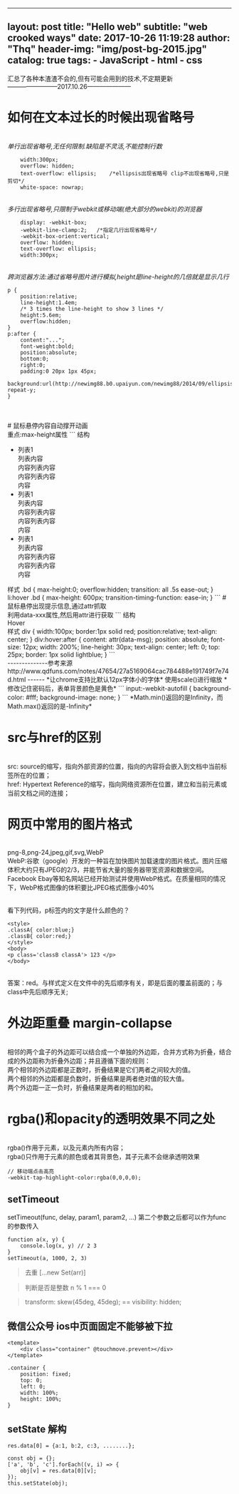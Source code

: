 
---
layout:     post
title:      "Hello web"
subtitle:   "web crooked ways"
date:       2017-10-26 11:19:28
author:     "Thq"
header-img: "img/post-bg-2015.jpg"
catalog: true
tags:
    - JavaScript
    - html
    - css
---

汇总了各种本渣渣不会的,但有可能会用到的技术,不定期更新<br>
————————2017.10.26———————<br>
# 如何在文本过长的时候出现省略号
<br>*单行出现省略号,无任何限制.缺陷是不灵活,不能控制行数*
<br>
```
	width:300px;
	overflow: hidden;
	text-overflow: ellipsis;	/*ellipsis出现省略号 clip不出现省略号,只是剪切*/
	white-space: nowrap;

```
<br>*多行出现省略号,只限制于webkit或移动端(绝大部分的webkit)的浏览器*
<br>
```
	display: -webkit-box;
	-webkit-line-clamp:2;	/*指定几行出现省略号*/
	-webkit-box-orient:vertical;
	overflow: hidden;
	text-overflow: ellipsis;
	width:300px;
```
<br>*跨浏览器方法:通过省略号图片进行模拟,height是line-height的几倍就是显示几行*
<br>
```
p {
	position:relative;
	line-height:1.4em;
	/* 3 times the line-height to show 3 lines */
	height:5.6em;
	overflow:hidden;
}
p:after {
	content:"...";
	font-weight:bold;
	position:absolute;
	bottom:0;
	right:0;
	padding:0 20px 1px 45px;
	background:url(http://newimg88.b0.upaiyun.com/newimg88/2014/09/ellipsis_bg.png) repeat-y;
}
```
<br>
<br>
# 鼠标悬停内容自动撑开动画
<br>重点:max-height属性
```
结构
<ul>
	  <li>
	    <div class="hd"> 列表1 </div>
	    <div class="bd">列表内容<br>内容列表内容<br>内容列表内容<br>内容</div>
	  </li>
	  <li>
	    <div class="hd"> 列表1 </div>
	    <div class="bd">列表内容<br>内容列表内容<br>内容列表内容<br>内容</div>
	  </li>
	  <li>
	    <div class="hd"> 列表1 </div>
	    <div class="bd">列表内容<br>内容列表内容<br>内容列表内容<br>内容</div>
	  </li>
</ul>
样式
.bd {
		max-height:0;
		overflow:hidden;
		transition: all .5s ease-out;
	}
li:hover .bd {
		max-height: 600px;
		transition-timing-function: ease-in;
	}
```
# 鼠标悬停出现提示信息,通过attr抓取
<br>利用data-xxx属性,然后用attr进行获取
```
结构
<div data-msg="Open this file Github inDesktop">
		Hover
</div>
样式
div {
		width:100px;
		border:1px solid red;  
		position:relative;
		text-align: center;
}
div:hover:after {
		content: attr(data-msg);
		position: absolute;
		font-size: 12px;
		width: 200%;
		line-height: 30px;
		text-align: center;
		left: 0;
		top: 25px;
		border: 1px solid lightblue;
}
```
<br>--------------参考来源 http://www.qdfuns.com/notes/47654/27a5169064cac784488e191749f7e74d.html ------
*让chrome支持比默认12px字体小的字体*
使用scale()进行缩放
*修改记住密码后，表单背景颜色是黄色*
```
input:-webkit-autofill {
	background-color: #fff;
	background-image: none;
}
```
*Math.min()返回的是Infinity，而Math.max()返回的是-Infinity*

# src与href的区别
<br>src: source的缩写，指向外部资源的位置，指向的内容将会嵌入到文档中当前标签所在的位置；
<br>href: Hypertext Reference的缩写，指向网络资源所在位置，建立和当前元素或当前文档之间的连接；

# 网页中常用的图片格式
<br> png-8,png-24,jpeg,gif,svg,WebP
<br>WebP:谷歌（google）开发的一种旨在加快图片加载速度的图片格式。图片压缩体积大约只有JPEG的2/3，并能节省大量的服务器带宽资源和数据空间。Facebook Ebay等知名网站已经开始测试并使用WebP格式。在质量相同的情况下，WebP格式图像的体积要比JPEG格式图像小40%

<br>看下列代码，p标签内的文字是什么颜色的？
```
<style>
.classA{ color:blue;}
.classB{ color:red;}
</style>
<body>
<p class='classB classA'> 123 </p>
</body>
```
<br>答案：red。与样式定义在文件中的先后顺序有关，即是后面的覆盖前面的；与class中先后顺序无关;

# 外边距重叠 margin-collapse
<br>相邻的两个盒子的外边距可以结合成一个单独的外边距，合并方式称为折叠，结合成的外边距称为折叠外边距；并且遵循下面的规则：
<br>两个相邻的外边距都是正数时，折叠结果是它们两者之间较大的值。
<br>两个相邻的外边距都是负数时，折叠结果是两者绝对值的较大值。
<br>两个外边距一正一负时，折叠结果是两者的相加的和。

# rgba()和opacity的透明效果不同之处
<br>rgba()作用于元素，以及元素内所有内容；
<br>rgba()只作用于元素的颜色或者其背景色，其子元素不会继承透明效果
```
// 移动端点击高亮
-webkit-tap-highlight-color:rgba(0,0,0,0);	
```
## setTimeout
setTimeout(func, delay, param1, param2, ...)
第二个参数之后都可以作为func的参数传入
```
function a(x, y) {
    console.log(x, y) // 2 3
}
setTimeout(a, 1000, 2, 3)
```

> 去重 [...new Set(arr)]

> 判断是否是整数 n % 1 === 0

> transform: skew(45deg, 45deg); == visibility: hidden;

## 微信公众号 ios中页面固定不能够被下拉
```
<template>
	<div class="container" @touchmove.prevent></div>
</template>

.container {
	position: fixed;
	top: 0;
	left: 0;
	width: 100%;
	height: 100%;
}
```

## setState 解构
```
res.data[0] = {a:1, b:2, c:3, ........};

const obj = {};
['a', 'b', 'c'].forEach((v, i) => {
	obj[v] = res.data[0][v];
});
this.setState(obj);
```